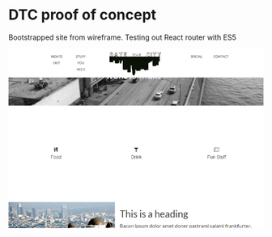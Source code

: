 # DTC proof of concept

Bootstrapped site from wireframe. Testing out React router with ES5


![snapshot](./snapshot.png)

